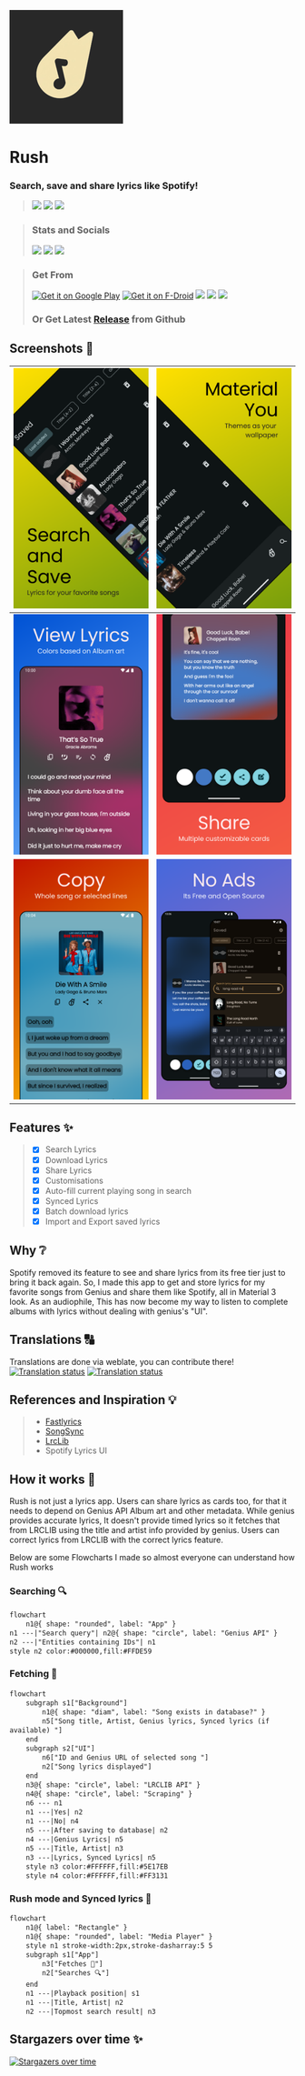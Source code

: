 
[<img src="fastlane/metadata/android/en-US/images/icon200x200.png" alt="Rush" width="200"/>]()

# Rush
### Search, save and share lyrics like Spotify! 

> [<img src="https://ziadoua.github.io/m3-Markdown-Badges/badges/Android/android2.svg">]()
> [<img src="https://ziadoua.github.io/m3-Markdown-Badges/badges/AndroidStudio/androidstudio3.svg">]()
> [<img src="https://ziadoua.github.io/m3-Markdown-Badges/badges/Kotlin/kotlin1.svg">]()

> ### Stats and Socials
> [<img src="https://m3-markdown-badges.vercel.app/stars/1/3/shub39/Rush">]()
> [<img src="https://m3-markdown-badges.vercel.app/issues/1/2/shub39/Rush">]()
> [<img src="https://ziadoua.github.io/m3-Markdown-Badges/badges/Discord/discord2.svg">](https://discord.gg/https://discord.gg/nxA2hgtEKf)

> ### Get From
> [<img src="https://play.google.com/intl/en_us/badges/images/generic/en-play-badge.png" alt="Get it on Google Play" height="80">](https://play.google.com/store/apps/details?id=com.shub39.rush.play)
> [<img src="https://fdroid.gitlab.io/artwork/badge/get-it-on.png" alt="Get it on F-Droid" height="80">](https://f-droid.org/packages/com.shub39.rush/)
> [<img src="https://gitlab.com/IzzyOnDroid/repo/-/raw/master/assets/IzzyOnDroid.png" height="80">](https://apt.izzysoft.de/packages/com.shub39.rush/latest)
> [<img src="https://www.openapk.net/images/openapk-badge.png" height=80>](https://www.openapk.net/dharmik/com.shub39.rush/)
> [<img src="https://www.androidfreeware.net/images/androidfreeware-badge.png" height=80>](https://www.androidfreeware.net/download-rush-apk.html)
> ### Or Get Latest [Release](https://github.com/shub39/Rush/releases) from Github

## Screenshots 📱

| ![1](fastlane/metadata/android/en-US/images/phoneScreenshots/1.png) | ![2](fastlane/metadata/android/en-US/images/phoneScreenshots/2.png) |
|:-------------------------------------------------------------------:|:-------------------------------------------------------------------:|
| ![3](fastlane/metadata/android/en-US/images/phoneScreenshots/3.png) | ![4](fastlane/metadata/android/en-US/images/phoneScreenshots/4.png) |
| ![5](fastlane/metadata/android/en-US/images/phoneScreenshots/5.png) | ![6](fastlane/metadata/android/en-US/images/phoneScreenshots/6.png) | 

## Features ✨
>- [x] Search Lyrics
>- [x] Download Lyrics
>- [x] Share Lyrics
>- [x] Customisations
>- [x] Auto-fill current playing song in search 
>- [x] Synced Lyrics
>- [x] Batch download lyrics
>- [x] Import and Export saved lyrics

## Why ❔
Spotify removed its feature to see and share lyrics from its free tier just to bring it back again. 
So, I made this app to get and store lyrics for my favorite songs from Genius and share them like Spotify,
all in Material 3 look. As an audiophile, This has now become my way to listen to complete albums with lyrics without 
dealing with genius's "UI".

## Translations 🔠
Translations are done via weblate, you can contribute there!
[<img src="https://hosted.weblate.org/widget/rush/multi-auto.svg" alt="Translation status" />](https://hosted.weblate.org/engage/rush/)
[<img src="https://hosted.weblate.org/widget/rush/287x66-grey.png" alt="Translation status" />](https://hosted.weblate.org/engage/rush/)

## References and Inspiration 💡

>- [Fastlyrics](https://github.com/TecCheck/FastLyrics)
>- [SongSync](https://github.com/Lambada10/SongSync)
>- [LrcLib](https://lrclib.net/) 
>- Spotify Lyrics UI

## How it works 🤔

Rush is not just a lyrics app. Users can share lyrics as cards too, for that it needs to depend on Genius API Album art
and other metadata. While genius provides accurate lyrics, It doesn't provide timed lyrics so it fetches that from LRCLIB
using the title and artist info provided by genius. Users can correct lyrics from LRCLIB with the correct lyrics feature.

Below are some Flowcharts I made so almost everyone can understand how Rush works

### Searching 🔍️
```mermaid
flowchart
    n1@{ shape: "rounded", label: "App" }
n1 ---|"Search query"| n2@{ shape: "circle", label: "Genius API" }
n2 ---|"Entities containing IDs"| n1
style n2 color:#000000,fill:#FFDE59
```

### Fetching 🎣
```mermaid
flowchart
	subgraph s1["Background"]
		n1@{ shape: "diam", label: "Song exists in database?" }
        n5["Song title, Artist, Genius lyrics, Synced lyrics (if available) "]
	end
	subgraph s2["UI"]
		n6["ID and Genius URL of selected song "]
		n2["Song lyrics displayed"]
	end
	n3@{ shape: "circle", label: "LRCLIB API" }
	n4@{ shape: "circle", label: "Scraping" }
    n6 --- n1
    n1 ---|Yes| n2
    n1 ---|No| n4
    n5 ---|After saving to database| n2 
    n4 ---|Genius Lyrics| n5
    n5 ---|Title, Artist| n3
    n3 ---|Lyrics, Synced Lyrics| n5
	style n3 color:#FFFFFF,fill:#5E17EB
	style n4 color:#FFFFFF,fill:#FF3131
```

### Rush mode and Synced lyrics 💫
```mermaid
flowchart
	n1@{ label: "Rectangle" }
	n1@{ shape: "rounded", label: "Media Player" }
	style n1 stroke-width:2px,stroke-dasharray:5 5
	subgraph s1["App"]
		n3["Fetches 🎣"]
		n2["Searches 🔍️"]
	end
	n1 ---|Playback position| s1
	n1 ---|Title, Artist| n2
	n2 ---|Topmost search result| n3
```

## Stargazers over time ✨
[![Stargazers over time](https://starchart.cc/shub39/Rush.svg?background=%23282828&axis=%23f2dfd3&line=%23ffb780)](https://starchart.cc/shub39/Rush)